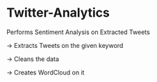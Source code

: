 # Twitter-Analytics
Performs Sentiment Analysis on Extracted Tweets

-> Extracts Tweets on the given keyword 

-> Cleans the data

-> Creates WordCloud on it

